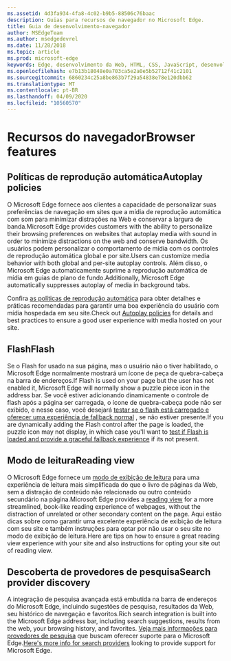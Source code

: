```yaml
---
ms.assetid: 4d3fa934-4fa8-4c02-b9b5-88506c76baac
description: Guias para recursos de navegador no Microsoft Edge.
title: Guia de desenvolvimento-navegador
author: MSEdgeTeam
ms.author: msedgedevrel
ms.date: 11/28/2018
ms.topic: article
ms.prod: microsoft-edge
keywords: Edge, desenvolvimento da Web, HTML, CSS, JavaScript, desenvolvedor
ms.openlocfilehash: e7b13b18048e0a703ca5e2a0e5b52712f41c2101
ms.sourcegitcommit: 6860234c25a8be863b7f29a54838e78e120dbb62
ms.translationtype: MT
ms.contentlocale: pt-BR
ms.lasthandoff: 04/09/2020
ms.locfileid: "10560570"
---
```

# <span data-ttu-id="a5cc1-104">Recursos do navegador</span><span class="sxs-lookup"><span data-stu-id="a5cc1-104">Browser features</span></span>

## <span data-ttu-id="a5cc1-105">Políticas de reprodução automática</span><span class="sxs-lookup"><span data-stu-id="a5cc1-105">Autoplay policies</span></span>

 <span data-ttu-id="a5cc1-106">O Microsoft Edge fornece aos clientes a capacidade de personalizar suas preferências de navegação em sites que a mídia de reprodução automática com som para minimizar distrações na Web e conservar a largura de banda.</span><span class="sxs-lookup"><span data-stu-id="a5cc1-106">Microsoft Edge provides customers with the ability to personalize their browsing preferences on websites that autoplay media with sound in order to minimize distractions on the web and conserve bandwidth.</span></span> <span data-ttu-id="a5cc1-107">Os usuários podem personalizar o comportamento de mídia com os controles de reprodução automática global e por site.</span><span class="sxs-lookup"><span data-stu-id="a5cc1-107">Users can customize media behavior with both global and per-site autoplay controls.</span></span> <span data-ttu-id="a5cc1-108">Além disso, o Microsoft Edge automaticamente suprime a reprodução automática de mídia em guias de plano de fundo.</span><span class="sxs-lookup"><span data-stu-id="a5cc1-108">Additionally, Microsoft Edge automatically suppresses autoplay of media in background tabs.</span></span>

<span data-ttu-id="a5cc1-109">Confira [as políticas de reprodução automática](./browser-features/autoplay-policies.md) para obter detalhes e práticas recomendadas para garantir uma boa experiência do usuário com mídia hospedada em seu site.</span><span class="sxs-lookup"><span data-stu-id="a5cc1-109">Check out [Autoplay policies](./browser-features/autoplay-policies.md) for details and best practices to ensure a good user experience with media hosted on your site.</span></span>

## <span data-ttu-id="a5cc1-110">Flash</span><span class="sxs-lookup"><span data-stu-id="a5cc1-110">Flash</span></span>
<span data-ttu-id="a5cc1-111">Se o Flash for usado na sua página, mas o usuário não o tiver habilitado, o Microsoft Edge normalmente mostrará um ícone de peça de quebra-cabeça na barra de endereços.</span><span class="sxs-lookup"><span data-stu-id="a5cc1-111">If Flash is used on your page but the user has not enabled it, Microsoft Edge will normally show a puzzle piece icon in the address bar.</span></span> <span data-ttu-id="a5cc1-112">Se você estiver adicionando dinamicamente o controle de flash após a página ser carregada, o ícone de quebra-cabeça pode não ser exibido, e nesse caso, você desejará [testar se o flash está carregado e oferecer uma experiência de fallback normal](./browser-features/flash.md) , se não estiver presente.</span><span class="sxs-lookup"><span data-stu-id="a5cc1-112">If you are dynamically adding the Flash control after the page is loaded, the puzzle icon may not display, in which case you'll want to [test if Flash is loaded and provide a graceful fallback experience](./browser-features/flash.md) if its not present.</span></span>

## <span data-ttu-id="a5cc1-113">Modo de leitura</span><span class="sxs-lookup"><span data-stu-id="a5cc1-113">Reading view</span></span>
<span data-ttu-id="a5cc1-114">O Microsoft Edge fornece um [modo de exibição de leitura](./browser-features/reading-view.md) para uma experiência de leitura mais simplificada do que o livro de páginas da Web, sem a distração de conteúdo não relacionado ou outro conteúdo secundário na página.</span><span class="sxs-lookup"><span data-stu-id="a5cc1-114">Microsoft Edge provides a [reading view](./browser-features/reading-view.md) for a more streamlined, book-like reading experience of webpages, without the distraction of unrelated or other secondary content on the page.</span></span> <span data-ttu-id="a5cc1-115">Aqui estão dicas sobre como garantir uma excelente experiência de exibição de leitura com seu site e também instruções para optar por não usar o seu site no modo de exibição de leitura.</span><span class="sxs-lookup"><span data-stu-id="a5cc1-115">Here are tips on how to ensure a great reading view experience with your site and also instructions for opting your site out of reading view.</span></span>

## <span data-ttu-id="a5cc1-116">Descoberta de provedores de pesquisa</span><span class="sxs-lookup"><span data-stu-id="a5cc1-116">Search provider discovery</span></span>

<span data-ttu-id="a5cc1-117">A integração de pesquisa avançada está embutida na barra de endereços do Microsoft Edge, incluindo sugestões de pesquisa, resultados da Web, seu histórico de navegação e favoritos.</span><span class="sxs-lookup"><span data-stu-id="a5cc1-117">Rich search integration is built into the Microsoft Edge address bar, including search suggestions, results from the web, your browsing history, and favorites.</span></span> <span data-ttu-id="a5cc1-118">[Veja mais informações para provedores de pesquisa](./browser-features/search-provider-discovery.md) que buscam oferecer suporte para o Microsoft Edge.</span><span class="sxs-lookup"><span data-stu-id="a5cc1-118">[Here's more info for search providers](./browser-features/search-provider-discovery.md) looking to provide support for Microsoft Edge.</span></span>
